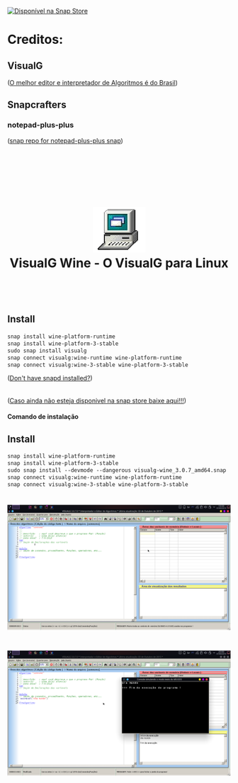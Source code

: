 
[![Disponível na Snap Store](https://snapcraft.io/static/images/badges/pt/snap-store-black.svg)](https://snapcraft.io/visualg)

# Creditos:

## VisualG
([O melhor editor e interpretador de Algoritmos é do Brasil](http://visualg3.com.br/))


## Snapcrafters
### notepad-plus-plus
([snap repo for notepad-plus-plus snap](https://github.com/pedroermarinho/notepad-plus-plus))

<h1 align="center">
  <br/>
  <br/>
  <br/>
  <img src="visualg.png" alt="VisualG Wine">
  <br/>
  VisualG Wine - O VisualG para Linux
  <br/>
  <br/>
  <br/> 
</h1>


## Install
    snap install wine-platform-runtime
    snap install wine-platform-3-stable
    sudo snap install visualg
    snap connect visualg:wine-runtime wine-platform-runtime
    snap connect visualg:wine-3-stable wine-platform-3-stable

([Don't have snapd installed?](https://snapcraft.io/docs/core/install))
<br/>
<br/>
<br/>
([Caso ainda não esteja disponivel na snap store baixe aqui!!!](https://github.com/pedroermarinho/visualg-wine/releases/download/v3.0.7/visualg-wine_3.0.7_amd64.snap))
#### Comando de instalação
## Install
    
    snap install wine-platform-runtime
    snap install wine-platform-3-stable
    sudo snap install --devmode --dangerous visualg-wine_3.0.7_amd64.snap
    snap connect visualg:wine-runtime wine-platform-runtime
    snap connect visualg:wine-3-stable wine-platform-3-stable
    
    
<h1 align="center">
  <img src="screenshot.png" alt="GIMP">
</h1>
<h1 align="center">
  <img src="screenshot2.png" alt="GIMP">
</h1>
